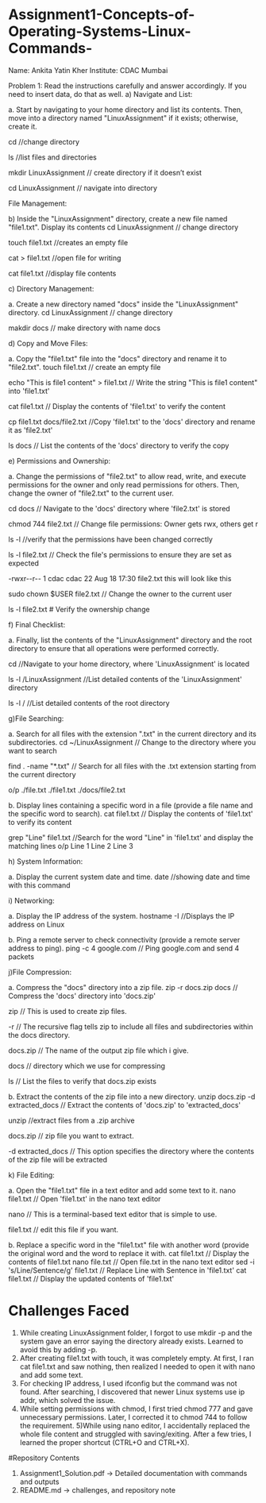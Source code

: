 # Assignment1-Concepts-of-Operating-Systems-Linux-Commands-
Name: Ankita Yatin Kher
Institute: CDAC Mumbai

Problem 1: Read the instructions carefully and answer accordingly. If you need to insert data, do that as well.
a) Navigate and List:

a. Start by navigating to your home directory and list its contents. Then, move into a
directory named "LinuxAssignment" if it exists; otherwise, create it.

cd                         //change directory

ls                         //list files and directories

mkdir LinuxAssignment     // create directory if it doesn’t exist


cd LinuxAssignment       // navigate into directory

File Management:

b) Inside the "LinuxAssignment" directory, create a new file named "file1.txt". Display its
contents
cd LinuxAssignment        // change directory 

touch file1.txt          //creates an empty file

cat > file1.txt         //open file for writing

cat file1.txt          //display file contents

c) Directory Management:

a. Create a new directory named "docs" inside the "LinuxAssignment" directory.
cd LinuxAssignment    // change directory

makdir docs         // make directory with name docs



d) Copy and Move Files:

a. Copy the "file1.txt" file into the "docs" directory and rename it to "file2.txt".
touch file1.txt    // create an empty file

echo "This is file1 content" > file1.txt  // Write the string "This is file1 content" into 'file1.txt'

cat file1.txt                            // Display the contents of 'file1.txt' to verify the content

cp file1.txt docs/file2.txt             //Copy 'file1.txt' to the 'docs' directory and rename it as 'file2.txt'

ls docs                                // List the contents of the 'docs' directory to verify the copy


e) Permissions and Ownership:

a. Change the permissions of "file2.txt" to allow read, write, and execute permissions for
the owner and only read permissions for others. Then, change the owner of "file2.txt" to
the current user.

cd docs               // Navigate to the 'docs' directory where 'file2.txt' is stored

chmod 744 file2.txt  // Change file permissions: Owner gets rwx, others get r

ls -l               //verify that the permissions have been changed correctly

ls -l file2.txt  // Check the file's permissions to ensure they are set as expected

-rwxr--r-- 1 cdac cdac 22 Aug 18 17:30 file2.txt  this will look like this 

sudo chown $USER file2.txt  // Change the owner to the current user

ls -l file2.txt  # Verify the ownership change

f) Final Checklist:

a. Finally, list the contents of the "LinuxAssignment" directory and the root directory to
ensure that all operations were performed correctly.

cd                        //Navigate to your home directory, where 'LinuxAssignment' is located

ls -l  /LinuxAssignment  //List detailed contents of the 'LinuxAssignment' directory

ls -l /                 //List detailed contents of the root directory

g)File Searching:

a. Search for all files with the extension ".txt" in the current directory and its subdirectories.
cd ~/LinuxAssignment  // Change to the directory where you want to search

find . -name "*.txt"  // Search for all files with the .txt extension starting from the current directory

o/p ./file.txt
  ./file1.txt
./docs/file2.txt

b. Display lines containing a specific word in a file (provide a file name and the specific
word to search).
cat file1.txt           // Display the contents of 'file1.txt' to verify its content

grep "Line" file1.txt  //Search for the word "Line" in 'file1.txt' and display the matching lines
o/p Line 1
    Line 2
    Line 3

h) System Information:

a. Display the current system date and time.
date   //showing date and time with this command


i) Networking:

a. Display the IP address of the system.
hostname -I  //Displays the IP address on Linux

b. Ping a remote server to check connectivity (provide a remote server address to ping).
ping -c 4 google.com  // Ping google.com and send 4 packets

j)File Compression:

a. Compress the "docs" directory into a zip file. 
zip -r docs.zip docs  // Compress the 'docs' directory into 'docs.zip'

zip                  // This is  used to create zip files.

-r                  // The recursive flag tells zip to include all files and subdirectories within the docs directory.

docs.zip           // The name of the output zip file which i give.

docs              // directory which we use for compressing

ls               // List the files to verify that docs.zip exists

b. Extract the contents of the zip file into a new directory.
unzip docs.zip -d extracted_docs  // Extract the contents of 'docs.zip' to 'extracted_docs'

unzip                             //extract files from a .zip archive

docs.zip                        // zip file you want to extract.

-d extracted_docs              //  This option specifies the directory where the contents of the zip file will be extracted

k) File Editing:

a. Open the "file1.txt" file in a text editor and add some text to it.
nano file1.txt            // Open 'file1.txt' in the nano text editor

nano                     //  This is a terminal-based text editor that is simple to use.

file1.txt               //  edit this file if you want.


b. Replace a specific word in the "file1.txt" file with another word (provide the original
word and the word to replace it with.
cat file1.txt                                // Display the contents of file1.txt
nano file.txt                               // Open file.txt in the nano text editor
sed -i 's/Line/Sentence/g' file1.txt       // Replace Line with Sentence in 'file1.txt'
cat file1.txt                            // Display the updated contents of 'file1.txt'


# Challenges Faced
1) While creating LinuxAssignment folder, I forgot to use mkdir -p and the system gave an error saying the directory already exists. Learned to avoid this by adding -p.
2) After creating file1.txt with touch, it was completely empty. At first, I ran cat file1.txt and saw nothing, then realized I needed to open it with nano and add some text.
3) For checking IP address, I used ifconfig but the command was not found. After searching, I discovered that newer Linux systems use ip addr, which solved the issue.
4) While setting permissions with chmod, I first tried chmod 777 and gave unnecessary permissions. Later, I corrected it to chmod 744 to follow the requirement.
5)While using nano editor, I accidentally replaced the whole file content and struggled with saving/exiting. After a few tries, I learned the proper shortcut (CTRL+O and CTRL+X).

#Repository Contents
1) Assignment1_Solution.pdf → Detailed documentation with commands and outputs
2) README.md → challenges, and repository note


































